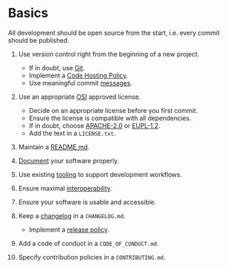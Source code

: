 # Basics

All development should be open source from the start, i.e. every commit should be published.

1. Use version control right from the beginning of a new project.
   * If in doubt, use [Git](https://git-scm.com/).
   * Implement a [Code Hosting Policy](../policies/code-hosting.md).
   * Use meaningful commit [messages](https://xkcd.com/1296/).

1. Use an appropriate [OSI](https://opensource.org/licenses) approved license.
   * Decide on an appropriate license before you first commit.
   * Ensure the license is compatible with all dependencies.
   * If in doubt, choose [APACHE-2.0](https://choosealicense.com/licenses/apache-2.0/)
   or [EUPL-1.2](https://choosealicense.com/licenses/eupl-1.2/).
   * Add the text in a `LICENSE.txt`.

1. Maintain a [README.md](02-readme.md).

1. [Document](03-documentation.md) your software properly.

1. Use existing [tooling](04-tooling.md) to support development workflows.

1. Ensure maximal [interoperability](05-interoperability.md).

1. Ensure your software is usable and accessible.

1. Keep a [changelog](06-changelog.md) in a `CHANGELOG.md`.
   * Implement a [release policy](../policies/releasing.md).

1. Add a code of conduct in a `CODE_OF_CONDUCT.md`.

1. Specify contribution policies in a `CONTRIBUTING.md`.
